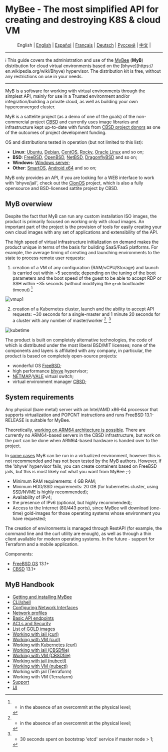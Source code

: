 # MyBee - The most simplified API for creating and destroying K8S & cloud VM

<p align="center">
  <span>English</span> |
  <a href="/README.md">English</a> |
  <a href="/README.es.md">Español</a> |
  <a href="/README.fr.md">Français</a> |
  <a href="/README.de.md">Deutsch</a> |
  <a href="/README.ru.md">Русский</a> |
  <a href="/README.ch.md">中文</a> |
</p>

---

:information_source: This guide covers the administration and use of the [MyBee](https://myb.convectix.com) (**MyB**) distribution for cloud virtual environments based on the [bhyve](https:// en.wikipedia.org/wiki/Bhyve) hypervisor. The distribution kit is free, without any restrictions on use in your needs.

---

MyB is a software for working with virtual environments through the simplest API, mainly for use in a Trusted environment and/or integration/building a private cloud, as well as building your own hyperconverged cluster.

MyB is a sattelite project (as a demo of one of the goals) of the non-commercial project [CBSD](https://cbsd.io) and currently uses image libraries and infrastructure kept up-to-date with funds from [CBSD project donors](https://www.patreon.com/clonos) as one of the outcomes of project development funding.

OS and distributions tested in operation (but not limited to this list):

- **Linux**: [Ubuntu](https://ubuntu.com/), [Debian](https://www.debian.org/), [CentOS](https://www.centos.org/), [Rocky](https://rockylinux.org/), [Oracle Linux](https://www.oracle.com/linux/) and so on;
- **BSD**: [FreeBSD](https://www.freebsd.org/), [OpenBSD](https://www.openbsd.org), [NetBSD](https://netbsd.org), [DragonflyBSD](https://dragonflybsd.org) and so on;
- **Windows**: [Windows server](https://www.microsoft.com/en-us/windows-server);
- **Other**: [SmartOS](https://www.joyent.com/smartos), [Android x64](https://www.android-x86.org/) and so on;

MyB only provides an API, if you are looking for a WEB interface to work with 'bhyve/jail', check out the [ClonOS](https://clonos.convectix.com/) project, which is also a fully opensource and BSD-licensed sattite project by CBSD.

## MyB overwiew

Despite the fact that MyB can run any custom installation ISO images, the product is primarily focused on working only with cloud images. An important part of the project is the provision of tools for easily creating your own cloud images with any set of applications and extensibility of the API.

The high speed of virtual infrastructure initialization on demand makes the product unique in terms of the basis for building SaaS/FaaS platforms. For example, the average timing of creating and launching environments to the state to process remote user requests:

1) creation of a VM of any configuration (RAM/vCPU/Storage) and launch is carried out within ~5 seconds; depending on the tuning of the boot parameters and the boot speed of the guest to be able to accept RDP or SSH within ~35 seconds (without modifying the `grub` bootloader timeout) [^1]

![vmup1](https://user-images.githubusercontent.com/926409/165381489-f7a83818-ef09-4d3c-8044-8f91bab488bb.png)

2) creation of a Kubernetes cluster, launch and the ability to accept API requests: ~30 seconds for a single-master and 1 minute 20 seconds for a cluster with any number of master/worker [^1], [^2]

[^1]: - in the absence of an overcommit at the physical level;
[^2]: - 30 seconds spent on bootstrap 'etcd' service if master node > 1;

![kubetime](https://user-images.githubusercontent.com/926409/165322452-96f740bb-d7af-4970-affc-056432a17c46.png)

The product is built on completely alternative technologies, the code of which is distributed under the most liberal BSD/MIT licenses; none of the components and layers is affiliated with any company, in particular, the product is based on completely open-source projects:

- wonderful OS [FreeBSD](https://www.freebsd.org);
- high performance [bhyve](https://en.wikipedia.org/wiki/Bhyve) hypervisor;
- [NETMAP](https://man.freebsd.org/netmap/4)/[VALE](https://man.freebsd.org/vale/4) virtual switch;
- virtual environment manager [CBSD](https://cbsd.io);

## System requirements

Any physical (bare metal) server with an Intel/AMD x86-64 processor that supports virtualization and POPCNT instructions and runs FreeBSD 13.1-RELEASE is suitable for MyBee.

Theoretically, [working on ARM64 architecture is possible](https://github.com/freebsd-upb/freebsd-src/tree/projects/bhyvearm64). There are currently no ARM64-based servers in the CBSD infrastructure, but work on the port can be done when ARM64-based hardware is handed over to the project.

In [some cases](https://wiki.freebsd.org/bhyve#Q:_Can_I_run_multiple_bhyve_hosts_under_VMware_nested_VT-x_EPT.3F) MyB can be run in a virtualized environment, however this is not recommended and has not been tested by the MyB authors. However, if the 'bhyve' hypervisor fails, you can create containers based on FreeBSD jails, but this is most likely not what you want from MyBee ;-)

* Minimum RAM requirements: 4 GB RAM;
* Minimum HDD/SSD requirements: 20 GB (for kubernetes cluster, using SSD/NVME is highly recommended);
* Availability of IPv4;
* the presence of IPv6 (optional, but highly recommended);
* Access to the Internet (80/443 ports), since MyBee will download (one-time) gold-images for those operating systems whose environment you have requested;

The creation of environments is managed through RestAPI (for example, the command line and the curl utility are enough), as well as through a thin client available for modern operating systems. In the future - support for Terraform and a mobile application.

Components:

* [FreeBSD OS](https://www.freebsd.org) 13.1+
* [CBSD](https://cbsd.io) 13.1+

## MyB Handbook

* [Getting and installing MyBee](en/get-myb.md)
* [CLI/shell](en/shell.md)
* [Configuring Network Interfaces](en/network.md)
* [Network profiles](en/netprofile.md)
* [Basic API endpoints](en/api.md)
* [ACLs and Security](en/acl.md)
* [List of GOLD images](en/images.md)
* [Working with jail (curl)](en/jail_curl.md)
* [Working with VM (curl)](en/bhyve_curl.md)
* [Working with Kubernetes (curl)](en/k8s_curl.md)
* [Working with jail (CBSDfile)](en/jail_cbsdfile.md)
* [Working with VM (CBSDfile)](en/bhyve_cbsdfile.md)
* [Working with jail (nubectl)](en/jail_nubectl.md)
* [Working with VM (nubectl)](en/bhyve_nubectl.md)
* Working with jail (Terraform)
* Working with VM (Terrafarm)
* [Support](en/support.md)
* [UI](en/ui.md)
